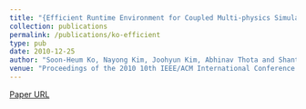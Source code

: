 ```yaml
---
title: "{Efficient Runtime Environment for Coupled Multi-physics Simulations: Dynamic Resource Allocation and Load-Balancing}"
collection: publications
permalink: /publications/ko-efficient
type: pub
date: 2010-12-25
author: "Soon-Heum Ko, Nayong Kim, Joohyun Kim, Abhinav Thota and Shantenu Jha"
venue: "Proceedings of the 2010 10th IEEE/ACM International Conference on Cluster, Cloud and Grid Computing"
---
```

[Paper URL](http://www.cct.lsu.edu/~sjha/select\_publications/coupled_simulations_framework.pdf)
